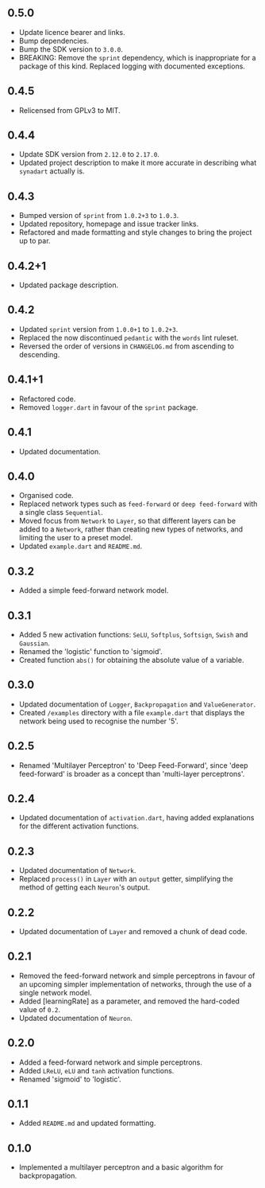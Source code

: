 ## 0.5.0

- Update licence bearer and links.
- Bump dependencies.
- Bump the SDK version to `3.0.0`.
- BREAKING: Remove the `sprint` dependency, which is inappropriate for a package of this
  kind. Replaced logging with documented exceptions.

## 0.4.5

- Relicensed from GPLv3 to MIT.

## 0.4.4

- Update SDK version from `2.12.0` to `2.17.0`.
- Updated project description to make it more accurate in describing what
  `synadart` actually is.

## 0.4.3

- Bumped version of `sprint` from `1.0.2+3` to `1.0.3`.
- Updated repository, homepage and issue tracker links.
- Refactored and made formatting and style changes to bring the project up to
  par.

## 0.4.2+1

- Updated package description.

## 0.4.2

- Updated `sprint` version from `1.0.0+1` to `1.0.2+3`.
- Replaced the now discontinued `pedantic` with the `words` lint ruleset.
- Reversed the order of versions in `CHANGELOG.md` from ascending to descending.

## 0.4.1+1

- Refactored code.
- Removed `logger.dart` in favour of the `sprint` package.

## 0.4.1

- Updated documentation.

## 0.4.0

- Organised code.
- Replaced network types such as `feed-forward` or `deep feed-forward` with a
  single class `Sequential`.
- Moved focus from `Network` to `Layer`, so that different layers can be added
  to a `Network`, rather than creating new types of networks, and limiting the
  user to a preset model.
- Updated `example.dart` and `README.md`.

## 0.3.2

- Added a simple feed-forward network model.

## 0.3.1

- Added 5 new activation functions: `SeLU`, `Softplus`, `Softsign`, `Swish` and
  `Gaussian`.
- Renamed the 'logistic' function to 'sigmoid'.
- Created function `abs()` for obtaining the absolute value of a variable.

## 0.3.0

- Updated documentation of `Logger`, `Backpropagation` and `ValueGenerator`.
- Created `/examples` directory with a file `example.dart` that displays the
  network being used to recognise the number '5'.

## 0.2.5

- Renamed 'Multilayer Perceptron' to 'Deep Feed-Forward', since 'deep
  feed-forward' is broader as a concept than 'multi-layer perceptrons'.

## 0.2.4

- Updated documentation of `activation.dart`, having added explanations for the
  different activation functions.

## 0.2.3

- Updated documentation of `Network`.
- Replaced `process()` in `Layer` with an `output` getter, simplifying the
  method of getting each `Neuron`'s output.

## 0.2.2

- Updated documentation of `Layer` and removed a chunk of dead code.

## 0.2.1

- Removed the feed-forward network and simple perceptrons in favour of an
  upcoming simpler implementation of networks, through the use of a single
  network model.
- Added [learningRate] as a parameter, and removed the hard-coded value of
  `0.2`.
- Updated documentation of `Neuron`.

## 0.2.0

- Added a feed-forward network and simple perceptrons.
- Added `LReLU`, `eLU` and `tanh` activation functions.
- Renamed 'sigmoid' to 'logistic'.

## 0.1.1

- Added `README.md` and updated formatting.

## 0.1.0

- Implemented a multilayer perceptron and a basic algorithm for backpropagation.
